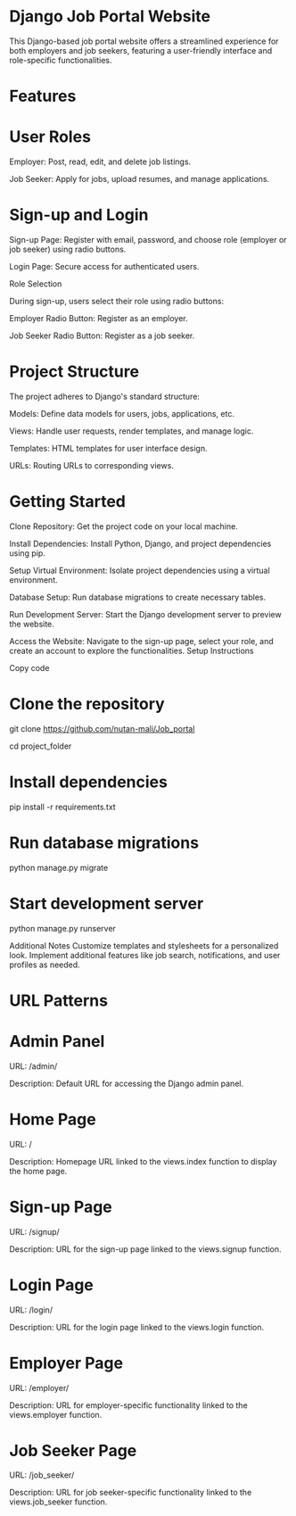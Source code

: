 # Django Job Portal Website
This Django-based job portal website offers a streamlined experience for both employers and job seekers, featuring a user-friendly interface and role-specific functionalities.

# Features
# User Roles
Employer: Post, read, edit, and delete job listings.

Job Seeker: Apply for jobs, upload resumes, and manage applications.

# Sign-up and Login

Sign-up Page: Register with email, password, and choose role (employer or job seeker) using radio buttons.

Login Page: Secure access for authenticated users.

Role Selection

During sign-up, users select their role using radio buttons:


Employer Radio Button: Register as an employer.

Job Seeker Radio Button: Register as a job seeker.

# Project Structure

The project adheres to Django's standard structure:

Models: Define data models for users, jobs, applications, etc.

Views: Handle user requests, render templates, and manage logic.

Templates: HTML templates for user interface design.

URLs: Routing URLs to corresponding views.

# Getting Started

Clone Repository: Get the project code on your local machine.

Install Dependencies: Install Python, Django, and project dependencies using pip.

Setup Virtual Environment: Isolate project dependencies using a virtual environment.

Database Setup: Run database migrations to create necessary tables.

Run Development Server: Start the Django development server to preview the website.

Access the Website: Navigate to the sign-up page, select your role, and create an account to explore the functionalities.
Setup Instructions


Copy code
# Clone the repository
git clone <https://github.com/nutan-mali/Job_portal>

cd project_folder

# Install dependencies
pip install -r requirements.txt

# Run database migrations
python manage.py migrate

# Start development server
python manage.py runserver

Additional Notes
Customize templates and stylesheets for a personalized look.
Implement additional features like job search, notifications, and user profiles as needed.


# URL Patterns

# Admin Panel
URL: /admin/

Description: Default URL for accessing the Django admin panel.

# Home Page
URL: /

Description: Homepage URL linked to the views.index function to display the home page.

# Sign-up Page
URL: /signup/

Description: URL for the sign-up page linked to the views.signup function.

# Login Page
URL: /login/

Description: URL for the login page linked to the views.login function.



# Employer Page
URL: /employer/

Description: URL for employer-specific functionality linked to the views.employer function.


# Job Seeker Page
URL: /job_seeker/

Description: URL for job seeker-specific functionality linked to the views.job_seeker function.
